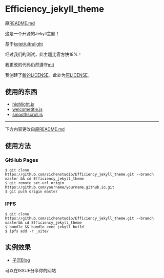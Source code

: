 # Efficiency_jekyll_theme

原[README.md](README-ultralight.md)

这是一个开源的Jekyll主题！

基于[kotet/ultralight](https://github.com/kotet/ultralight)

经过我们的测试，此主题比官方快18%！

我更改的代码仍然遵守[mit](LICENSE)

我创建了[新的LICENSE](LICENSE)。此处为[原LICENSE](LICENSE-ultralight)。

## 使用的东西

- [highlight.js](https://github.com/highlightjs/highlight.js)
- [welcometitle.js](https://github.com/zichenstudio/welcometitle.js)
- [smoothscroll.js](https://github.com/zichenstudio/smoothscroll.js)

----

下方内容更改自[原README.md](README-ultralight.md)

## 使用方法

### GitHub Pages

```console
$ git clone https://github.com/zichenstudio/Efficiency_jekyll_theme.git --branch master && cd Efficiency_jekyll_theme
$ git remote set-url origin https://github.com/yourname/yourname.github.io.git
$ git push origin master
```

### IPFS

```console
$ git clone https://github.com/zichenstudio/Efficiency_jekyll_theme.git --branch master&& cd Efficiency_jekyll_theme
$ bundle && bundle exec jekyll build
$ ipfs add -r _site/
```

## 实例效果

- [子沉Blog](https://zichenstudio.github.io/blog/)

可以在ISSUE分享你的网站

